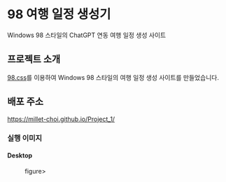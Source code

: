 # 98 여행 일정 생성기
Windows 98 스타일의 ChatGPT 연동 여행 일정 생성 사이트


## 프로젝트 소개
[98.css](https://github.com/jdan/98.css)를 이용하여 Windows 98 스타일의 여행 일정 생성 사이트를 만들었습니다.


## 배포 주소
<https://millet-choi.github.io/Project_1/>


### 실행 이미지

#### Desktop
<figure class="half">
    <![Desktop 1](https://github.com/Millet-Choi/Project_1/assets/131703836/b9ce3f50-25b7-4f6b-a025-dd4e0f61da62)>
    <![Desktop 2](https://github.com/Millet-Choi/Project_1/assets/131703836/a254c112-09a5-4186-b3c8-582f4fd80bf9)>
figure>

